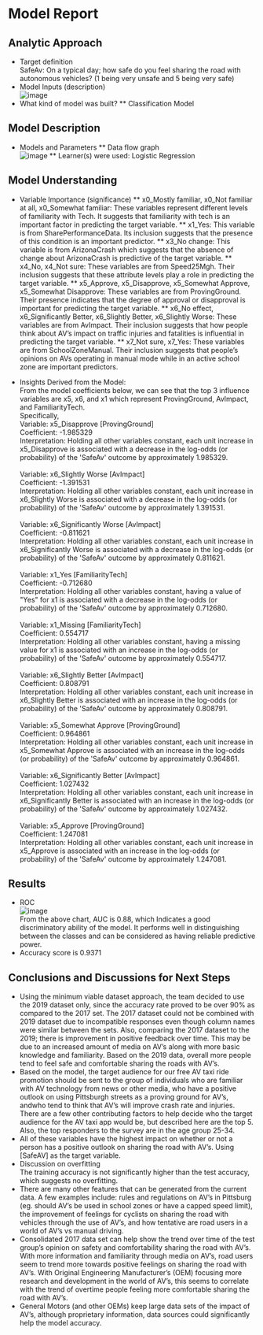# Model Report

## Analytic Approach
* Target definition<br>
SafeAv: On a typical day; how safe do you feel sharing the road with autonomous vehicles? (1 being very unsafe and 5 being very safe) 
* Model Inputs (description)<br>
![image](https://github.com/CMU-SoftwareDesignforDS-Team/AutoVehicles/assets/83882370/5f5dfbd9-996a-443f-bdfb-ccbb8f5ceef4)
* What kind of model was built?
** Classification Model 

## Model Description
* Models and Parameters
** Data flow graph<br>
 ![image](https://github.com/CMU-SoftwareDesignforDS-Team/AutoVehicles/assets/83882370/8e9f6eff-4f0a-4642-b9fc-4217c2d2c04e)
** Learner(s) were used: Logistic Regression

## Model Understanding
* Variable Importance (significance)
** x0_Mostly familiar, x0_Not familiar at all, x0_Somewhat familiar: These variables represent
different levels of familiarity with Tech. It suggests that familiarity with tech is an important
factor in predicting the target variable.
** x1_Yes: This variable is from SharePerformanceData. Its inclusion suggests that the
presence of this condition is an important predictor.
** x3_No change: This variable is from ArizonaCrash which suggests that the absence of
change about ArizonaCrash is predictive of the target variable.
** x4_No, x4_Not sure: These variables are from Speed25Mgh. Their inclusion suggests that
these attribute levels play a role in predicting the target variable.
** x5_Approve, x5_Disapprove, x5_Somewhat Approve, x5_Somewhat Disapprove: These
variables are from ProvingGround. Their presence indicates that the degree of approval or
disapproval is important for predicting the target variable.
** x6_No effect, x6_Significantly Better, x6_Slightly Better, x6_Slightly Worse: These variables
are from AvImpact. Their inclusion suggests that how people think about AV’s impact on
traffic injuries and fatalities is influential in predicting the target variable.
** x7_Not sure, x7_Yes: These variables are from SchoolZoneManual. Their inclusion suggests
that people’s opinions on AVs operating in manual mode while in an active school zone are
important predictors.

* Insights Derived from the Model:<br>
From the model coefficients below, we can see that the top 3 influence variables are x5, x6,
and x1 which represent ProvingGround, AvImpact, and FamiliarityTech.<br>
Specifically,<br>
Variable: x5_Disapprove [ProvingGround]<br>
Coefficient: -1.985329<br>
Interpretation: Holding all other variables constant, each unit increase in x5_Disapprove is
associated with a decrease in the log-odds (or probability) of the 'SafeAv' outcome by
approximately 1.985329.<br><br>
Variable: x6_Slightly Worse [AvImpact]<br>
Coefficient: -1.391531<br>
Interpretation: Holding all other variables constant, each unit increase in x6_Slightly Worse
is associated with a decrease in the log-odds (or probability) of the 'SafeAv' outcome by
approximately 1.391531.<br><br>
Variable: x6_Significantly Worse [AvImpact]<br>
Coefficient: -0.811621<br>
Interpretation: Holding all other variables constant, each unit increase in x6_Significantly
Worse is associated with a decrease in the log-odds (or probability) of the 'SafeAv'
outcome by approximately 0.811621.<br><br>
Variable: x1_Yes [FamiliarityTech]<br>
Coefficient: -0.712680<br>
Interpretation: Holding all other variables constant, having a value of "Yes" for x1 is
associated with a decrease in the log-odds (or probability) of the 'SafeAv' outcome by
approximately 0.712680.<br><br>
Variable: x1_Missing [FamiliarityTech]<br>
Coefficient: 0.554717<br>
Interpretation: Holding all other variables constant, having a missing value for x1 is
associated with an increase in the log-odds (or probability) of the 'SafeAv' outcome by
approximately 0.554717.<br><br>
Variable: x6_Slightly Better [AvImpact]<br>
Coefficient: 0.808791<br>
Interpretation: Holding all other variables constant, each unit increase in x6_Slightly Better
is associated with an increase in the log-odds (or probability) of the 'SafeAv' outcome by
approximately 0.808791.<br><br>
Variable: x5_Somewhat Approve [ProvingGround]<br>
Coefficient: 0.964861<br>
Interpretation: Holding all other variables constant, each unit increase in x5_Somewhat
Approve is associated with an increase in the log-odds (or probability) of the 'SafeAv'
outcome by approximately 0.964861.<br><br>
Variable: x6_Significantly Better [AvImpact]<br>
Coefficient: 1.027432<br>
Interpretation: Holding all other variables constant, each unit increase in x6_Significantly
Better is associated with an increase in the log-odds (or probability) of the 'SafeAv'
outcome by approximately 1.027432.<br><br>
Variable: x5_Approve [ProvingGround]<br>
Coefficient: 1.247081<br>
Interpretation: Holding all other variables constant, each unit increase in x5_Approve is
associated with an increase in the log-odds (or probability) of the 'SafeAv' outcome by
approximately 1.247081.

## Results
* ROC<br>
![image](https://github.com/CMU-SoftwareDesignforDS-Team/AutoVehicles/assets/83882370/45d7f36b-198b-4f38-91f6-a3035b3ed616)<br>
From the above chart, AUC is 0.88, which Indicates a good discriminatory ability of the
model. It performs well in distinguishing between the classes and can be considered as
having reliable predictive power.
* Accuracy score is 0.9371

## Conclusions and Discussions for Next Steps
* Using the minimum viable dataset approach, the team decided to use the 2019 dataset
only, since the accuracy rate proved to be over 90% as compared to the 2017 set. The 2017
dataset could not be combined with 2019 dataset due to incompatible responses even
though column names were similar between the sets. Also, comparing the 2017 dataset to
the 2019; there is improvement in positive feedback over time. This may be due to an
increased amount of media on AV’s along with more basic knowledge and familiarity.
Based on the 2019 data, overall more people tend to feel safe and comfortable sharing the
roads with AV’s.
* Based on the model, the target audience for our free AV taxi ride promotion should be sent
to the group of individuals who are familiar with AV technology from news or other media,
who have a positive outlook on using Pittsburgh streets as a proving ground for AV’s, andwho tend to think that AV’s will improve crash rate and injuries. There are a few other
contributing factors to help decide who the target audience for the AV taxi app would be,
but described here are the top 5. Also, the top responders to the survey are in the age
group 25-34.
* All of these variables have the highest impact on whether or not a person has a positive
outlook on sharing the road with AV’s. Using [SafeAV] as the target variable.
* Discussion on overfitting<br>
The training accuracy is not significantly higher than the test accuracy, which suggests no
overfitting.
* There are many other features that can be generated from the current data. A few
examples include: rules and regulations on AV’s in Pittsburg (eg. should AV’s be used in
school zones or have a capped speed limit), the improvement of feelings for cyclists on
sharing the road with vehicles through the use of AV’s, and how tentative are road users in
a world of AV’s vs manual driving.
* Consolidated 2017 data set can help show the trend over time of the test group’s opinion
on safety and comfortability sharing the road with AV’s. With more information and
familiarity through media on AV’s, road users seem to trend more towards positive feelings
on sharing the road with AV’s. With Original Engineering Manufacturer’s (OEM) focusing
more research and development in the world of AV’s, this seems to correlate with the
trend of overtime people feeling more comfortable sharing the road with AV’s.
* General Motors (and other OEMs) keep large data sets of the impact of AV’s, although
proprietary information, data sources could significantly help the model accuracy.
